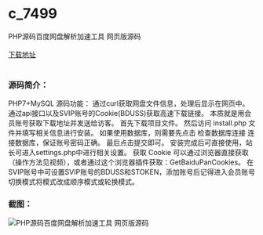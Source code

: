 # c_7499
PHP源码百度网盘解析加速工具 网页版源码
<br/></br>
[下载地址](https://www.uuid2.com/7499.html "下载地址")
<br/></br>
<h3>源码简介：</h3>
<p>PHP7+MySQL
源码功能：
通过curl获取网盘文件信息，处理后显示在网页中。通过api接口以及SVIP账号的Cookie(BDUSS)获取高速下载链接。
本质就是用会员账号获取下载地址并发送给访客。
首先下载项目文件。
然后访问 install.php 文件并填写相关信息进行安装。
如果使用数据库，则需要先点击 检查数据库连接 连接数据库，保证账号密码正确。
最后点击提交即可。
安装完成后可直接使用，站长可进入settings.php中进行相关设置。
获取 Cookie 可以通过浏览器直接获取（操作方法见视频），或者通过这个浏览器插件获取：GetBaiduPanCookies。
在SVIP账号中可设置SVIP账号的BDUSS和STOKEN，添加账号后记得进入会员账号切换模式将模式改成顺序模式或轮换模式。<p>
<h3>截图：</h3>
<img src="https://www.uuid2.com/wp-content/uploads/img/uimage/42141633757956.gif" alt="PHP源码百度网盘解析加速工具 网页版源码">
